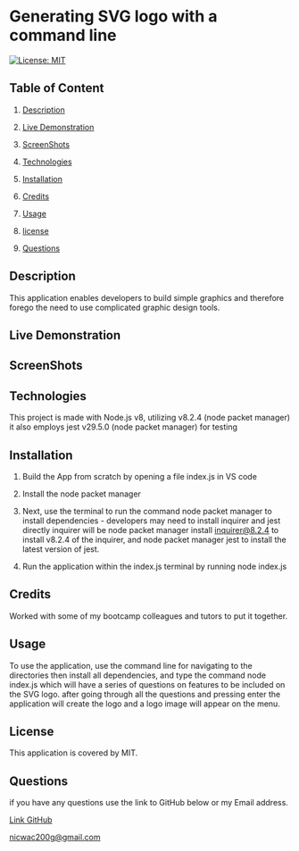 # Generating SVG logo with a command line

[![License: MIT](https://img.shields.io/badge/License-MIT-yellow.svg)](https://opensource.org/licenses/MIT)

## Table of Content



1. [Description](#description)

2. [Live Demonstration](#live-recording)

3. [ScreenShots](#screenshots)

4. [Technologies](#technologies_used)

5. [Installation](#installation)

6. [Credits](#credits)

7. [Usage](#usage)

8. [license](#license)

9. [Questions](#questions)



## Description

This application enables developers to build simple
graphics and therefore forego the need to use complicated graphic
design tools.

## Live Demonstration


## ScreenShots



## Technologies


This project is made with Node.js v8, utilizing v8.2.4 (node packet manager) it also employs jest v29.5.0 (node packet manager) for
testing 

## Installation

1. Build the App from scratch by opening a file index.js in VS code

2. Install the node packet manager 

3.  Next, use the terminal to run the command node packet manager to install dependencies - developers may need to install inquirer and jest directly inquirer will be node packet manager install inquirer@8.2.4 to install v8.2.4 of the inquirer, and node packet manager jest to install the latest version of jest.

4. Run the application within the index.js terminal by running node index.js

## Credits

Worked with some of my bootcamp colleagues and tutors to put it together.

## Usage 

To use the application, use the command line for navigating to the directories then install all dependencies, and type the command node index.js
which will have a series of questions on features to be included on the SVG logo. after going through all the questions and pressing enter the application will create the logo and a logo image will appear on the menu.

## License

This application is covered by MIT.

## Questions

if you have any questions use the link to GitHub below or my Email address.

[Link GitHub](https://github.com/Tocopro/SVG_application/blob/main/index.js)

<a href="mailto:nicwac200g@gmail.com">nicwac200g@gmail.com</a>
